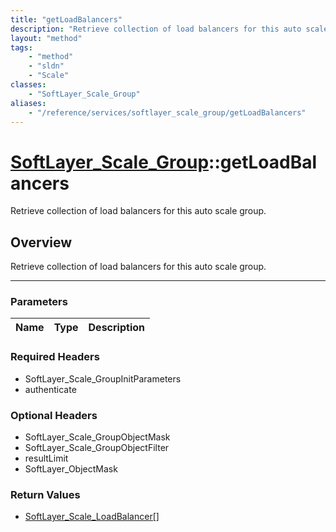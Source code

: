 ```yaml
---
title: "getLoadBalancers"
description: "Retrieve collection of load balancers for this auto scale group."
layout: "method"
tags:
    - "method"
    - "sldn"
    - "Scale"
classes:
    - "SoftLayer_Scale_Group"
aliases:
    - "/reference/services/softlayer_scale_group/getLoadBalancers"
---
```

# [SoftLayer_Scale_Group](/reference/services/SoftLayer_Scale_Group)::getLoadBalancers


Retrieve collection of load balancers for this auto scale group.


## Overview 
Retrieve collection of load balancers for this auto scale group.

-----

### Parameters 
|Name | Type | Description |
| --- | --- | --- |


### Required Headers
* SoftLayer_Scale_GroupInitParameters
* authenticate


### Optional Headers
* SoftLayer_Scale_GroupObjectMask
* SoftLayer_Scale_GroupObjectFilter
* resultLimit
* SoftLayer_ObjectMask

### Return Values
* <a href='/reference/datatypes/SoftLayer_Scale_LoadBalancer'>SoftLayer_Scale_LoadBalancer[] </a>




